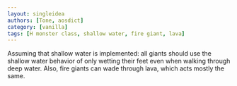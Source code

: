 ```yaml
---
layout: singleidea
authors: [Tone, aosdict]
category: [vanilla]
tags: [H monster class, shallow water, fire giant, lava]
---
```

Assuming that shallow water is implemented: all giants should use the shallow water behavior of only wetting their feet even when walking through deep water. Also, fire giants can wade through lava, which acts mostly the same.
